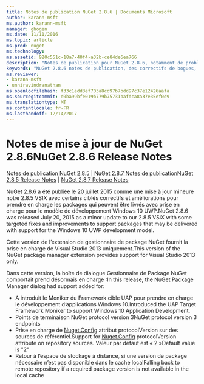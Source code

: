 ```yaml
---
title: Notes de publication NuGet 2.8.6 | Documents Microsoft
author: karann-msft
ms.author: karann-msft
manager: ghogen
ms.date: 11/11/2016
ms.topic: article
ms.prod: nuget
ms.technology: 
ms.assetid: 920c551c-18a7-40f4-a32b-ce84de6ea766
description: "Notes de publication pour NuGet 2.8.6, notamment de problèmes connus, des correctifs de bogues, les fonctionnalités ajoutées et dcr."
keywords: "NuGet 2.8.6 notes de publication, des correctifs de bogues, problèmes connus, ajouté des fonctionnalités, DCR"
ms.reviewer:
- karann-msft
- unniravindranathan
ms.openlocfilehash: f33c1edd3ef703a8cd97b7bdd97c37e12426aafa
ms.sourcegitcommit: d0ba99bfe019b779b75731bafdca8a37e35ef0d9
ms.translationtype: MT
ms.contentlocale: fr-FR
ms.lasthandoff: 12/14/2017
---
```

# <a name="nuget-286-release-notes"></a><span data-ttu-id="50606-104">Notes de mise à jour de NuGet 2.8.6</span><span class="sxs-lookup"><span data-stu-id="50606-104">NuGet 2.8.6 Release Notes</span></span>

<span data-ttu-id="50606-105">[Notes de publication NuGet 2.8.5](../release-notes/nuget-2.8.5.md) | [NuGet 2.8.7 Notes de publication](../release-notes/nuget-2.8.7.md)</span><span class="sxs-lookup"><span data-stu-id="50606-105">[NuGet 2.8.5 Release Notes](../release-notes/nuget-2.8.5.md) | [NuGet 2.8.7 Release Notes](../release-notes/nuget-2.8.7.md)</span></span>

<span data-ttu-id="50606-106">NuGet 2.8.6 a été publiée le 20 juillet 2015 comme une mise à jour mineure notre 2.8.5 VSIX avec certains ciblés correctifs et améliorations pour prendre en charge les packages qui peuvent être livrés avec prise en charge pour le modèle de développement Windows 10 UWP.</span><span class="sxs-lookup"><span data-stu-id="50606-106">NuGet 2.8.6 was released July 20, 2015 as a minor update to our 2.8.5 VSIX with some targeted fixes and improvements to support packages that may be delivered with support for the Windows 10 UWP development model.</span></span>

<span data-ttu-id="50606-107">Cette version de l’extension de gestionnaire de package NuGet fournit la prise en charge de Visual Studio 2013 uniquement.</span><span class="sxs-lookup"><span data-stu-id="50606-107">This version of the NuGet package manager extension provides support for Visual Studio 2013 only.</span></span>

<span data-ttu-id="50606-108">Dans cette version, la boîte de dialogue Gestionnaire de Package NuGet comportait prend désormais en charge :</span><span class="sxs-lookup"><span data-stu-id="50606-108">In this release, the NuGet Package Manager dialog had support added for:</span></span>

* <span data-ttu-id="50606-109">A introduit le Moniker du Framework cible UAP pour prendre en charge le développement d’applications Windows 10.</span><span class="sxs-lookup"><span data-stu-id="50606-109">Introduced the UAP Target Framework Moniker to support Windows 10 Application Development.</span></span>
* <span data-ttu-id="50606-110">Points de terminaison NuGet protocol version 3</span><span class="sxs-lookup"><span data-stu-id="50606-110">NuGet protocol version 3 endpoints</span></span>
* <span data-ttu-id="50606-111">Prise en charge de [Nuget.Config](../consume-packages/configuring-nuget-behavior.md) attribut protocolVersion sur des sources de référentiel.</span><span class="sxs-lookup"><span data-stu-id="50606-111">Support for [Nuget.Config](../consume-packages/configuring-nuget-behavior.md) protocolVersion attribute on repository sources.</span></span> <span data-ttu-id="50606-112">Valeur par défaut est « 2 »</span><span class="sxs-lookup"><span data-stu-id="50606-112">Default value is "2"</span></span>
* <span data-ttu-id="50606-113">Retour à l’espace de stockage à distance, si une version de package nécessaire n’est pas disponible dans le cache local</span><span class="sxs-lookup"><span data-stu-id="50606-113">Falling back to remote repository if a required package version is not available in the local cache</span></span>